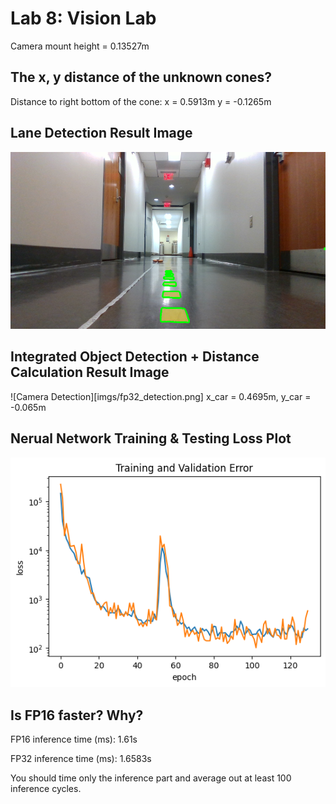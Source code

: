 # Lab 8: Vision Lab

Camera mount height = 0.13527m
## The x, y distance of the unknown cones?
Distance to right bottom of the cone:
x = 0.5913m
y = -0.1265m

## Lane Detection Result Image
![Lane Detection](imgs/lane_final.png)

## Integrated Object Detection + Distance Calculation Result Image
![Camera Detection][imgs/fp32_detection.png]
x_car = 0.4695m, y_car = -0.065m

## Nerual Network Training & Testing Loss Plot
![Neural Net Plot](imgs/loss_plot.png)

## Is FP16 faster? Why?
FP16 inference time (ms): 1.61s

FP32 inference time (ms): 1.6583s

You should time only the inference part and average out at least 100 inference cycles.
